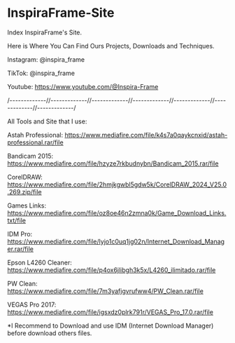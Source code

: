 # InspiraFrame-Site
Index InspiraFrame's Site.

Here is Where You Can Find Ours Projects, Downloads and Techniques.

Instagram: @inspira_frame

TikTok: @inspira_frame

Youtube: https://www.youtube.com/@Inspira-Frame

/-------------//-------------//-------------//-------------//-------------//-------------//-------------/

All Tools and Site that I use:

Astah Professional:
https://www.mediafire.com/file/k4s7a0qaykcnxid/astah-professional.rar/file

Bandicam 2015:
https://www.mediafire.com/file/hzyze7rkbudnybn/Bandicam_2015.rar/file

CorelDRAW: 
https://www.mediafire.com/file/2hmjkgwbl5gdw5k/CorelDRAW_2024_V25.0.269.zip/file

Games Links:
https://www.mediafire.com/file/oz8oe46n2zmna0k/Game_Download_Links.txt/file

IDM Pro:
https://www.mediafire.com/file/lyjo1c0uq1jg02n/Internet_Download_Manager.rar/file

Epson L4260 Cleaner:
https://www.mediafire.com/file/p4ox6jlibgh3k5x/L4260_ilimitado.rar/file

PW Clean:
https://www.mediafire.com/file/7m3yafjgvrufww4/PW_Clean.rar/file

VEGAS Pro 2017:
https://www.mediafire.com/file/igsxdz0plrk791r/VEGAS_Pro_17.0.rar/file

*I Recommend to Download and use IDM (Internet Download Manager) before download others files.
